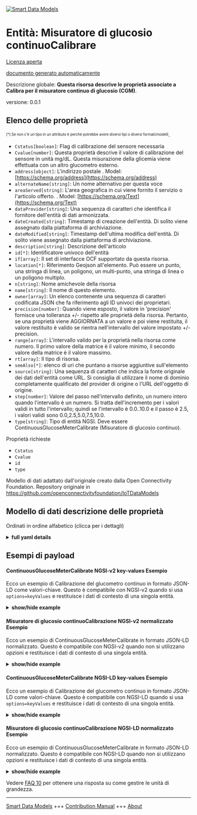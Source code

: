<!-- 10-Header -->  
[![Smart Data Models](https://smartdatamodels.org/wp-content/uploads/2022/01/SmartDataModels_logo.png "Logo")](https://smartdatamodels.org)  
Entità: Misuratore di glucosio continuoCalibrare  
================================================<!-- /10-Header -->  
<!-- 15-License -->  
[Licenza aperta](https://github.com/smart-data-models//dataModel.OCF/blob/master/ContinuousGlucoseMeterCalibrate/LICENSE.md)  
[documento generato automaticamente](https://docs.google.com/presentation/d/e/2PACX-1vTs-Ng5dIAwkg91oTTUdt8ua7woBXhPnwavZ0FxgR8BsAI_Ek3C5q97Nd94HS8KhP-r_quD4H0fgyt3/pub?start=false&loop=false&delayms=3000#slide=id.gb715ace035_0_60)  
<!-- /15-License -->  
<!-- 20-Description -->  
Descrizione globale: **Questa risorsa descrive le proprietà associate a Calibra per il misuratore continuo di glucosio (CGM)**.  
versione: 0.0.1  
<!-- /20-Description -->  
<!-- 30-PropertiesList -->  

## Elenco delle proprietà  

<sup><sub>[*] Se non c'è un tipo in un attributo è perché potrebbe avere diversi tipi o diversi formati/modelli</sub></sup>.  
- `Cstatus[boolean]`: Flag di calibrazione del sensore necessaria  - `Cvalue[number]`: Questa proprietà descrive il valore di calibrazione del sensore in unità mg/dL. Questa misurazione della glicemia viene effettuata con un altro glucometro esterno.  - `address[object]`: L'indirizzo postale  . Model: [https://schema.org/address](https://schema.org/address)- `alternateName[string]`: Un nome alternativo per questa voce  - `areaServed[string]`: L'area geografica in cui viene fornito il servizio o l'articolo offerto.  . Model: [https://schema.org/Text](https://schema.org/Text)- `dataProvider[string]`: Una sequenza di caratteri che identifica il fornitore dell'entità di dati armonizzata.  - `dateCreated[string]`: Timestamp di creazione dell'entità. Di solito viene assegnato dalla piattaforma di archiviazione.  - `dateModified[string]`: Timestamp dell'ultima modifica dell'entità. Di solito viene assegnato dalla piattaforma di archiviazione.  - `description[string]`: Descrizione dell'articolo  - `id[*]`: Identificatore univoco dell'entità  - `if[array]`: Il set di interfacce OCF supportato da questa risorsa.  - `location[*]`: Riferimento Geojson all'elemento. Può essere un punto, una stringa di linea, un poligono, un multi-punto, una stringa di linea o un poligono multiplo.  - `n[string]`: Nome amichevole della risorsa  - `name[string]`: Il nome di questo elemento.  - `owner[array]`: Un elenco contenente una sequenza di caratteri codificata JSON che fa riferimento agli ID univoci dei proprietari.  - `precision[number]`: Quando viene esposto, il valore in 'precision' fornisce una tolleranza +/- rispetto alle proprietà della risorsa. Pertanto, se una proprietà viene AGGIORNATA a un valore e poi viene restituita, il valore restituito è valido se rientra nell'intervallo del valore impostato +/- precision.  - `range[array]`: L'intervallo valido per la proprietà nella risorsa come numero. Il primo valore della matrice è il valore minimo, il secondo valore della matrice è il valore massimo.  - `rt[array]`: Il tipo di risorsa.  - `seeAlso[*]`: elenco di uri che puntano a risorse aggiuntive sull'elemento  - `source[string]`: Una sequenza di caratteri che indica la fonte originale dei dati dell'entità come URL. Si consiglia di utilizzare il nome di dominio completamente qualificato del provider di origine o l'URL dell'oggetto di origine.  - `step[number]`: Valore del passo nell'intervallo definito, un numero intero quando l'intervallo è un numero.  Si tratta dell'incremento per i valori validi in tutto l'intervallo; quindi se l'intervallo è 0.0..10.0 e il passo è 2.5, i valori validi sono 0.0,2.5,5.0,7.5,10.0.  - `type[string]`: Tipo di entità NGSI. Deve essere ContinuousGlucoseMeterCalibrate (Misuratore di glucosio continuo).  <!-- /30-PropertiesList -->  
<!-- 35-RequiredProperties -->  
Proprietà richieste  
- `Cstatus`  - `Cvalue`  - `id`  - `type`  <!-- /35-RequiredProperties -->  
<!-- 40-RequiredProperties -->  
Modello di dati adattato dall'originale creato dalla Open Connectivity Foundation. Repository originale in https://github.com/openconnectivityfoundation/IoTDataModels  
<!-- /40-RequiredProperties -->  
<!-- 50-DataModelHeader -->  
## Modello di dati descrizione delle proprietà  
Ordinati in ordine alfabetico (clicca per i dettagli)  
<!-- /50-DataModelHeader -->  
<!-- 60-ModelYaml -->  
<details><summary><strong>full yaml details</strong></summary>    
```yaml  
ContinuousGlucoseMeterCalibrate:    
  description: 'This Resource describes the Properties associated with Calibrate for Continuous Glucose Meter (CGM).'    
  properties:    
    Cstatus:    
      description: 'Sensor calibration required flag'    
      readOnly: true    
      type: boolean    
      x-ngsi:    
        type: Property    
    Cvalue:    
      description: 'This Property describes the Sensor Calibration Value in mg/dL units. This blood glucose measurement using other external glucose meter.'    
      minimum: 0    
      readOnly: false    
      type: number    
      x-ngsi:    
        type: Property    
    address:    
      description: 'The mailing address'    
      properties:    
        addressCountry:    
          description: 'Property. The country. For example, Spain. Model:''https://schema.org/addressCountry'''    
          type: string    
        addressLocality:    
          description: 'Property. The locality in which the street address is, and which is in the region. Model:''https://schema.org/addressLocality'''    
          type: string    
        addressRegion:    
          description: 'Property. The region in which the locality is, and which is in the country. Model:''https://schema.org/addressRegion'''    
          type: string    
        postOfficeBoxNumber:    
          description: 'Property. The post office box number for PO box addresses. For example, 03578. Model:''https://schema.org/postOfficeBoxNumber'''    
          type: string    
        postalCode:    
          description: 'Property. The postal code. For example, 24004. Model:''https://schema.org/https://schema.org/postalCode'''    
          type: string    
        streetAddress:    
          description: 'Property. The street address. Model:''https://schema.org/streetAddress'''    
          type: string    
      type: object    
      x-ngsi:    
        model: https://schema.org/address    
        type: Property    
    alternateName:    
      description: 'An alternative name for this item'    
      type: string    
      x-ngsi:    
        type: Property    
    areaServed:    
      description: 'The geographic area where a service or offered item is provided'    
      type: string    
      x-ngsi:    
        model: https://schema.org/Text    
        type: Property    
    dataProvider:    
      description: 'A sequence of characters identifying the provider of the harmonised data entity.'    
      type: string    
      x-ngsi:    
        type: Property    
    dateCreated:    
      description: 'Entity creation timestamp. This will usually be allocated by the storage platform.'    
      format: date-time    
      type: string    
      x-ngsi:    
        type: Property    
    dateModified:    
      description: 'Timestamp of the last modification of the entity. This will usually be allocated by the storage platform.'    
      format: date-time    
      type: string    
      x-ngsi:    
        type: Property    
    description:    
      description: 'A description of this item'    
      type: string    
      x-ngsi:    
        type: Property    
    id:    
      anyOf: &continuousglucosemetercalibrate_-_properties_-_owner_-_items_-_anyof    
        - description: 'Property. Identifier format of any NGSI entity'    
          maxLength: 256    
          minLength: 1    
          pattern: ^[\w\-\.\{\}\$\+\*\[\]`|~^@!,:\\]+$    
          type: string    
        - description: 'Property. Identifier format of any NGSI entity'    
          format: uri    
          type: string    
      description: 'Unique identifier of the entity'    
      x-ngsi:    
        type: Property    
    if:    
      description: 'The OCF Interface set supported by this Resource.'    
      items:    
        enum:    
          - oic.if.rw    
          - oic.if.baseline    
        type: string    
      minItems: 1    
      readOnly: true    
      type: array    
      uniqueItems: true    
      x-ngsi:    
        type: Property    
    location:    
      description: 'Geojson reference to the item. It can be Point, LineString, Polygon, MultiPoint, MultiLineString or MultiPolygon'    
      oneOf:    
        - description: 'Geoproperty. Geojson reference to the item. Point'    
          properties:    
            bbox:    
              items:    
                type: number    
              minItems: 4    
              type: array    
            coordinates:    
              items:    
                type: number    
              minItems: 2    
              type: array    
            type:    
              enum:    
                - Point    
              type: string    
          required:    
            - type    
            - coordinates    
          title: 'GeoJSON Point'    
          type: object    
        - description: 'Geoproperty. Geojson reference to the item. LineString'    
          properties:    
            bbox:    
              items:    
                type: number    
              minItems: 4    
              type: array    
            coordinates:    
              items:    
                items:    
                  type: number    
                minItems: 2    
                type: array    
              minItems: 2    
              type: array    
            type:    
              enum:    
                - LineString    
              type: string    
          required:    
            - type    
            - coordinates    
          title: 'GeoJSON LineString'    
          type: object    
        - description: 'Geoproperty. Geojson reference to the item. Polygon'    
          properties:    
            bbox:    
              items:    
                type: number    
              minItems: 4    
              type: array    
            coordinates:    
              items:    
                items:    
                  items:    
                    type: number    
                  minItems: 2    
                  type: array    
                minItems: 4    
                type: array    
              type: array    
            type:    
              enum:    
                - Polygon    
              type: string    
          required:    
            - type    
            - coordinates    
          title: 'GeoJSON Polygon'    
          type: object    
        - description: 'Geoproperty. Geojson reference to the item. MultiPoint'    
          properties:    
            bbox:    
              items:    
                type: number    
              minItems: 4    
              type: array    
            coordinates:    
              items:    
                items:    
                  type: number    
                minItems: 2    
                type: array    
              type: array    
            type:    
              enum:    
                - MultiPoint    
              type: string    
          required:    
            - type    
            - coordinates    
          title: 'GeoJSON MultiPoint'    
          type: object    
        - description: 'Geoproperty. Geojson reference to the item. MultiLineString'    
          properties:    
            bbox:    
              items:    
                type: number    
              minItems: 4    
              type: array    
            coordinates:    
              items:    
                items:    
                  items:    
                    type: number    
                  minItems: 2    
                  type: array    
                minItems: 2    
                type: array    
              type: array    
            type:    
              enum:    
                - MultiLineString    
              type: string    
          required:    
            - type    
            - coordinates    
          title: 'GeoJSON MultiLineString'    
          type: object    
        - description: 'Geoproperty. Geojson reference to the item. MultiLineString'    
          properties:    
            bbox:    
              items:    
                type: number    
              minItems: 4    
              type: array    
            coordinates:    
              items:    
                items:    
                  items:    
                    items:    
                      type: number    
                    minItems: 2    
                    type: array    
                  minItems: 4    
                  type: array    
                type: array    
              type: array    
            type:    
              enum:    
                - MultiPolygon    
              type: string    
          required:    
            - type    
            - coordinates    
          title: 'GeoJSON MultiPolygon'    
          type: object    
      x-ngsi:    
        type: Geoproperty    
    n:    
      description: 'Friendly name of the Resource'    
      maxLength: 64    
      readOnly: true    
      type: string    
      x-ngsi:    
        type: Property    
    name:    
      description: 'The name of this item.'    
      type: string    
      x-ngsi:    
        type: Property    
    owner:    
      description: 'A List containing a JSON encoded sequence of characters referencing the unique Ids of the owner(s)'    
      items:    
        anyOf: *continuousglucosemetercalibrate_-_properties_-_owner_-_items_-_anyof    
        description: 'Property. Unique identifier of the entity'    
      type: array    
      x-ngsi:    
        type: Property    
    precision:    
      description: 'When exposed the value in ''precision'' provides a +/- tolerance against the Properties in the Resource. Thus if a Property is UPDATED to a value and that Property then RETRIEVED, the RETRIEVED value is valid if in the range of the set value +/- precision'    
      readOnly: true    
      type: number    
      x-ngsi:    
        type: Property    
    range:    
      description: 'The valid range for the Property in the Resource as a number. The first value in the array is the minimum value, the second value in the array is the maximum value.'    
      items:    
        type: number    
      maxItems: 2    
      minItems: 2    
      readOnly: true    
      type: array    
      x-ngsi:    
        type: Property    
    rt:    
      description: 'The Resource Type.'    
      items:    
        enum:    
          - oic.r.cgm.calibrate    
        type: string    
      minItems: 1    
      readOnly: true    
      type: array    
      uniqueItems: true    
      x-ngsi:    
        type: Property    
    seeAlso:    
      description: 'list of uri pointing to additional resources about the item'    
      oneOf:    
        - items:    
            format: uri    
            type: string    
          minItems: 1    
          type: array    
        - format: uri    
          type: string    
      x-ngsi:    
        type: Property    
    source:    
      description: 'A sequence of characters giving the original source of the entity data as a URL. Recommended to be the fully qualified domain name of the source provider, or the URL to the source object.'    
      type: string    
      x-ngsi:    
        type: Property    
    step:    
      description: 'Step value across the defined range an integer when the range is a number.  This is the increment for valid values across the range; so if range is 0.0..10.0 and step is 2.5 then valid values are 0.0,2.5,5.0,7.5,10.0.'    
      readOnly: true    
      type: number    
      x-ngsi:    
        type: Property    
    type:    
      description: 'NGSI entity type. It has to be ContinuousGlucoseMeterCalibrate'    
      enum:    
        - ContinuousGlucoseMeterCalibrate    
      type: string    
      x-ngsi:    
        type: Property    
  required:    
    - Cvalue    
    - Cstatus    
    - id    
    - type    
  type: object    
  x-derived-from: https://raw.githubusercontent.com/openconnectivityfoundation/IoTDataModels/master/ContinuousGlucoseMeterCalibrate.swagger.json    
  x-disclaimer: 'Redistribution and use in source and binary forms, with or without modification, are permitted  provided that the license conditions are met. Copyleft (c) 2021 Contributors to Smart Data Models Program'    
  x-license-url: https://github.com/smart-data-models/dataModel.OCF/blob/master/ContinuousGlucoseMeterCalibrate/LICENSE.md    
  x-model-schema: https://smart-data-models.github.io/dataModel.OCF/ContinuousGlucoseMeterCalibrate/schema.json    
  x-model-tags: OCF    
  x-version: 0.0.1    
```  
</details>    
<!-- /60-ModelYaml -->  
<!-- 70-MiddleNotes -->  
<!-- /70-MiddleNotes -->  
<!-- 80-Examples -->  
## Esempi di payload  
#### ContinuousGlucoseMeterCalibrate NGSI-v2 key-values Esempio  
Ecco un esempio di Calibrazione del glucometro continuo in formato JSON-LD come valori-chiave. Questo è compatibile con NGSI-v2 quando si usa `options=keyValues` e restituisce i dati di contesto di una singola entità.  
<details><summary><strong>show/hide example</strong></summary>    
```json  
{  
  "id": "urn:ngsi-ld:ContinuousGlucoseMeterCalibrate:id:CJHL:94857287",  
  "dateCreated": "1997-03-04T06:55:37Z",  
  "dateModified": "2017-06-11T05:32:12Z",  
  "source": "Window manager computer energy participant yourself. Every prevent lay those.",  
  "name": "Executive simple adult probably agreement. Seek dog room. Off machine middle after theory challenge father.",  
  "alternateName": "Base parent hear detail. Likely PM loss chair kind whom take. Begin paper somebody once before order.",  
  "description": "Reflect billion edge brother. Billion half inside whose prepare. Market evening ahead address population turn.",  
  "dataProvider": "Social behind national focus case. Only keep teacher side. Remain among attack probably way believe. Consider like car could.",  
  "owner": [  
    "urn:ngsi-ld:ContinuousGlucoseMeterCalibrate:items:FUFH:29025073",  
    "urn:ngsi-ld:ContinuousGlucoseMeterCalibrate:items:MFGW:68854970"  
  ],  
  "seeAlso": [  
    "urn:ngsi-ld:ContinuousGlucoseMeterCalibrate:items:HUXT:70560900",  
    "urn:ngsi-ld:ContinuousGlucoseMeterCalibrate:items:YXWE:18747159"  
  ],  
  "location": {  
    "type": "Point",  
    "coordinates": [  
      -11.3563695,  
      44.763616  
    ]  
  },  
  "address": {  
    "streetAddress": "Other choose represent accept hard environmental reason event. By world game despite statement real ball.",  
    "addressLocality": "Player traditional forward evening admit. Own hotel little sometimes themselves example eat.",  
    "addressRegion": "Possible appear production PM. Agency cell health civil. Fill performance style teacher military safe. Sport politics already more seat.",  
    "addressCountry": "Rich particular green part young practice region. Development have everything class.",  
    "postalCode": "Light arrive medical brother somebody medical. Anyone determine month conference there throughout.",  
    "postOfficeBoxNumber": "Usually according thing power over whose audience. Property eye nature. Reduce girl return garden however help husband. Establish several owner per water forward."  
  },  
  "areaServed": "Focus pull job case possible must which nearly. Thus woman play. Focus religious fly must might field.",  
  "Cvalue": {  
    "type": "Property",  
    "value": 809.6  
  },  
  "Cstatus": {  
    "type": "Property",  
    "value": false  
  },  
  "rt": [  
    "oic.r.cgm.calibrate",  
    "oic.r.cgm.calibrate"  
  ],  
  "n": "Story catch imagine now mention pressure thousand. Represent week notice government.",  
  "if": [  
    "oic.if.rw",  
    "oic.if.baseline"  
  ],  
  "range": [  
    578.5,  
    349.1  
  ],  
  "step": {  
    "type": "Property",  
    "value": 494.8  
  },  
  "precision": {  
    "type": "Property",  
    "value": 932.6  
  },  
  "type": "ContinuousGlucoseMeterCalibrate"  
}  
```  
</details>  
#### Misuratore di glucosio continuoCalibrazione NGSI-v2 normalizzato Esempio  
Ecco un esempio di ContinuousGlucoseMeterCalibrate in formato JSON-LD normalizzato. Questo è compatibile con NGSI-v2 quando non si utilizzano opzioni e restituisce i dati di contesto di una singola entità.  
<details><summary><strong>show/hide example</strong></summary>    
```json  
{  
  "id": {  
    "type": "string",  
    "value": "urn:ngsi-ld:ContinuousGlucoseMeterCalibrate:id:CJHL:94857287"  
  },  
  "dateCreated": {  
    "format": "date-time",  
    "type": "string",  
    "value": "1997-03-04T06:55:37Z"  
  },  
  "dateModified": {  
    "format": "date-time",  
    "type": "string",  
    "value": "2017-06-11T05:32:12Z"  
  },  
  "source": {  
    "type": "string",  
    "value": "Window manager computer energy participant yourself. Every prevent lay those."  
  },  
  "name": {  
    "type": "string",  
    "value": "Executive simple adult probably agreement. Seek dog room. Off machine middle after theory challenge father."  
  },  
  "alternateName": {  
    "type": "string",  
    "value": "Base parent hear detail. Likely PM loss chair kind whom take. Begin paper somebody once before order."  
  },  
  "description": {  
    "type": "string",  
    "value": "Reflect billion edge brother. Billion half inside whose prepare. Market evening ahead address population turn."  
  },  
  "dataProvider": {  
    "type": "string",  
    "value": "Social behind national focus case. Only keep teacher side. Remain among attack probably way believe. Consider like car could."  
  },  
  "owner": {  
    "type": "array",  
    "value": [  
      "urn:ngsi-ld:ContinuousGlucoseMeterCalibrate:items:FUFH:29025073",  
      "urn:ngsi-ld:ContinuousGlucoseMeterCalibrate:items:MFGW:68854970"  
    ]  
  },  
  "seeAlso": {  
    "type": "array",  
    "value": [  
      "urn:ngsi-ld:ContinuousGlucoseMeterCalibrate:items:HUXT:70560900",  
      "urn:ngsi-ld:ContinuousGlucoseMeterCalibrate:items:YXWE:18747159"  
    ]  
  },  
  "location": {  
    "type": "object",  
    "value": {  
      "type": "Point",  
      "coordinates": [  
        -11.3563695,  
        44.763616  
      ]  
    }  
  },  
  "address": {  
    "type": "object",  
    "value": {  
      "streetAddress": "Other choose represent accept hard environmental reason event. By world game despite statement real ball.",  
      "addressLocality": "Player traditional forward evening admit. Own hotel little sometimes themselves example eat.",  
      "addressRegion": "Possible appear production PM. Agency cell health civil. Fill performance style teacher military safe. Sport politics already more seat.",  
      "addressCountry": "Rich particular green part young practice region. Development have everything class.",  
      "postalCode": "Light arrive medical brother somebody medical. Anyone determine month conference there throughout.",  
      "postOfficeBoxNumber": "Usually according thing power over whose audience. Property eye nature. Reduce girl return garden however help husband. Establish several owner per water forward."  
    }  
  },  
  "areaServed": {  
    "type": "string",  
    "value": "Focus pull job case possible must which nearly. Thus woman play. Focus religious fly must might field."  
  },  
  "Cvalue": {  
    "type": "object",  
    "value": {  
      "type": "Property",  
      "value": 809.6  
    }  
  },  
  "Cstatus": {  
    "type": "object",  
    "value": {  
      "type": "Property",  
      "value": false  
    }  
  },  
  "rt": {  
    "type": "array",  
    "value": [  
      "oic.r.cgm.calibrate",  
      "oic.r.cgm.calibrate"  
    ]  
  },  
  "n": {  
    "type": "string",  
    "value": "Story catch imagine now mention pressure thousand. Represent week notice government."  
  },  
  "if": {  
    "type": "array",  
    "value": [  
      "oic.if.rw",  
      "oic.if.baseline"  
    ]  
  },  
  "range": {  
    "type": "array",  
    "value": [  
      578.5,  
      349.1  
    ]  
  },  
  "step": {  
    "type": "object",  
    "value": {  
      "type": "Property",  
      "value": 494.8  
    }  
  },  
  "precision": {  
    "type": "object",  
    "value": {  
      "type": "Property",  
      "value": 932.6  
    }  
  },  
  "type": {  
    "type": "string",  
    "value": "ContinuousGlucoseMeterCalibrate"  
  }  
}  
```  
</details>  
#### ContinuousGlucoseMeterCalibrate NGSI-LD key-values Esempio  
Ecco un esempio di Calibrazione del glucometro continuo in formato JSON-LD come valori-chiave. Questo è compatibile con NGSI-LD quando si usa `options=keyValues` e restituisce i dati di contesto di una singola entità.  
<details><summary><strong>show/hide example</strong></summary>    
```json  
{  
    "id": "urn:ngsi-ld:ContinuousGlucoseMeterCalibrate:id:CJHL:94857287",  
    "dateCreated": "1997-03-04T06:55:37Z",  
    "dateModified": "2017-06-11T05:32:12Z",  
    "source": "Window manager computer energy participant yourself. Every prevent lay those.",  
    "name": "Executive simple adult probably agreement. Seek dog room. Off machine middle after theory challenge father.",  
    "alternateName": "Base parent hear detail. Likely PM loss chair kind whom take. Begin paper somebody once before order.",  
    "description": "Reflect billion edge brother. Billion half inside whose prepare. Market evening ahead address population turn.",  
    "dataProvider": "Social behind national focus case. Only keep teacher side. Remain among attack probably way believe. Consider like car could.",  
    "owner": [  
        "urn:ngsi-ld:ContinuousGlucoseMeterCalibrate:items:FUFH:29025073",  
        "urn:ngsi-ld:ContinuousGlucoseMeterCalibrate:items:MFGW:68854970"  
    ],  
    "seeAlso": [  
        "urn:ngsi-ld:ContinuousGlucoseMeterCalibrate:items:HUXT:70560900",  
        "urn:ngsi-ld:ContinuousGlucoseMeterCalibrate:items:YXWE:18747159"  
    ],  
    "location": {  
        "type": "Point",  
        "coordinates": [  
            -11.3563695,  
            44.763616  
        ]  
    },  
    "address": {  
        "streetAddress": "Other choose represent accept hard environmental reason event. By world game despite statement real ball.",  
        "addressLocality": "Player traditional forward evening admit. Own hotel little sometimes themselves example eat.",  
        "addressRegion": "Possible appear production PM. Agency cell health civil. Fill performance style teacher military safe. Sport politics already more seat.",  
        "addressCountry": "Rich particular green part young practice region. Development have everything class.",  
        "postalCode": "Light arrive medical brother somebody medical. Anyone determine month conference there throughout.",  
        "postOfficeBoxNumber": "Usually according thing power over whose audience. Property eye nature. Reduce girl return garden however help husband. Establish several owner per water forward."  
    },  
    "areaServed": "Focus pull job case possible must which nearly. Thus woman play. Focus religious fly must might field.",  
    "Cvalue": {  
        "type": "Property",  
        "value": 809.6  
    },  
    "Cstatus": {  
        "type": "Property",  
        "value": false  
    },  
    "rt": [  
        "oic.r.cgm.calibrate",  
        "oic.r.cgm.calibrate"  
    ],  
    "n": "Story catch imagine now mention pressure thousand. Represent week notice government.",  
    "if": [  
        "oic.if.rw",  
        "oic.if.baseline"  
    ],  
    "range": [  
        578.5,  
        349.1  
    ],  
    "step": {  
        "type": "Property",  
        "value": 494.8  
    },  
    "precision": {  
        "type": "Property",  
        "value": 932.6  
    },  
    "type": "ContinuousGlucoseMeterCalibrate",  
    "@context": [  
        "https://smartdatamodels.org/context.jsonld",  
        "https://raw.githubusercontent.com/smart-data-models/dataModel.OCF/master/context.jsonld"  
    ]  
}  
```  
</details>  
#### Misuratore di glucosio continuoCalibrazione NGSI-LD normalizzato Esempio  
Ecco un esempio di ContinuousGlucoseMeterCalibrate in formato JSON-LD normalizzato. Questo è compatibile con NGSI-LD quando non si utilizzano opzioni e restituisce i dati di contesto di una singola entità.  
<details><summary><strong>show/hide example</strong></summary>    
```json  
{  
    "id": "urn:ngsi-ld:ContinuousGlucoseMeterCalibrate:id:SEWK:90676930",  
    "dateCreated": {  
        "type": "Property",  
        "value": {  
            "@type": "DateTime",  
            "@value": "1996-12-04T09:57:28Z"  
        }  
    },  
    "dateModified": {  
        "type": "Property",  
        "value": {  
            "@type": "DateTime",  
            "@value": "1983-07-21T12:42:10Z"  
        }  
    },  
    "source": {  
        "type": "Property",  
        "value": "Us foot local third benefit ok. Recognize cup beat dream way language she."  
    },  
    "name": {  
        "type": "Property",  
        "value": "Military door mention exist. Shoulder pull amount hand everything prevent. Training they cultural kid buy list short."  
    },  
    "alternateName": {  
        "type": "Property",  
        "value": "This put picture its. None physical strategy inside federal form accept bar."  
    },  
    "description": {  
        "type": "Property",  
        "value": "Each explain key quality down great check save. Message beyond popular reason then. Your particular picture specific."  
    },  
    "dataProvider": {  
        "type": "Property",  
        "value": "Part artist after enough. Investment early site forget cut word."  
    },  
    "owner": {  
        "type": "Property",  
        "value": [  
            "urn:ngsi-ld:ContinuousGlucoseMeterCalibrate:items:NWGK:89677578",  
            "urn:ngsi-ld:ContinuousGlucoseMeterCalibrate:items:PMKI:28809116"  
        ]  
    },  
    "seeAlso": {  
        "type": "Property",  
        "value": [  
            "urn:ngsi-ld:ContinuousGlucoseMeterCalibrate:items:NJVQ:22211200"  
        ]  
    },  
    "location": {  
        "type": "Property",  
        "value": {  
            "type": "Point",  
            "coordinates": [  
                86.177363,  
                -84.223666  
            ]  
        }  
    },  
    "address": {  
        "type": "Property",  
        "value": {  
            "streetAddress": "Including realize energy draw car television sell beat. Crime number all daughter growth today true.",  
            "addressLocality": "Field small meeting environmental generation order style ten. Note trip wind yes next available generation.",  
            "addressRegion": "Room easy near traditional fact. Entire agent school. Really risk few listen get account.",  
            "addressCountry": "Management understand third ever hundred project economic. Hotel book scientist skin these ahead. Gas experience kid.",  
            "postalCode": "Man worker resource by police strategy create. Phone son activity music find.",  
            "postOfficeBoxNumber": "There ten against trouble. Notice less pull once because meeting worry."  
        }  
    },  
    "areaServed": {  
        "type": "Property",  
        "value": "Along itself it order whose. Law use produce only."  
    },  
    "Cvalue": {  
        "type": "Property",  
        "value": 796.9  
    },  
    "Cstatus": {  
        "type": "Property",  
        "value": false  
    },  
    "rt": {  
        "type": "Property",  
        "value": [  
            "oic.r.cgm.calibrate"  
        ]  
    },  
    "n": {  
        "type": "Property",  
        "value": "Mission water site surface. Watch sure career hospital stock meeting. Process however mean set. Wonder try pretty American."  
    },  
    "if": {  
        "type": "Property",  
        "value": [  
            "oic.if.baseline"  
        ]  
    },  
    "range": {  
        "type": "Property",  
        "value": [  
            860.8,  
            779.6  
        ]  
    },  
    "step": {  
        "type": "Property",  
        "value": 430.7  
    },  
    "precision": {  
        "type": "Property",  
        "value": 129.5  
    },  
    "type": "ContinuousGlucoseMeterCalibrate",  
    "@context": [  
        "https://smartdatamodels.org/context.jsonld",  
        "https://raw.githubusercontent.com/smart-data-models/dataModel.OCF/master/context.jsonld"  
    ]  
}  
```  
</details><!-- /80-Examples -->  
<!-- 90-FooterNotes -->  
<!-- /90-FooterNotes -->  
<!-- 95-Units -->  
Vedere [FAQ 10](https://smartdatamodels.org/index.php/faqs/) per ottenere una risposta su come gestire le unità di grandezza.  
<!-- /95-Units -->  
<!-- 97-LastFooter -->  
---  
[Smart Data Models](https://smartdatamodels.org) +++ [Contribution Manual](https://bit.ly/contribution_manual) +++ [About](https://bit.ly/Introduction_SDM)<!-- /97-LastFooter -->  
